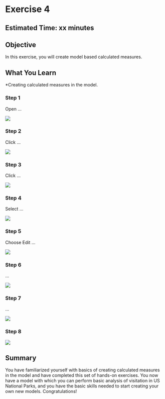 # Exercise 4


## Estimated Time: xx minutes

## Objective

In this exercise, you will create model based calculated measures.


## What You Learn

*Creating calculated measures in the model.



### Step 1


Open …

![][image-1]
### Step 2


Click …

![][image-2]
### Step 3


Click …

![][image-3]
### Step 4


Select …

![][image-4]
### Step 5


Choose Edit  …

![][image-5]
### Step 6


…

![][image-6]
### Step 7


…

![][image-7]
### Step 8




![][image-8]


## Summary

You have familiarized yourself with basics of creating calculated measures in the model and have completed this set of hands-on exercises.  You now have a model with which you can perform basic analysis of visitation in US National Parks, and you have the basic skills needed to start creating your own new models.  Congratulations!










[image-1]:    https://github.com/SAP-samples/teched2021-ANA261/raw/main/exercises/ex4/images/Ex4.01.png
[image-2]:    https://github.com/SAP-samples/teched2021-ANA261/raw/main/exercises/ex4/images/Ex4.02.png
[image-3]:    https://github.com/SAP-samples/teched2021-ANA261/raw/main/exercises/ex4/images/Ex4.03.png
[image-4]:    https://github.com/SAP-samples/teched2021-ANA261/raw/main/exercises/ex4/images/Ex4.04.png
[image-5]:    https://github.com/SAP-samples/teched2021-ANA261/raw/main/exercises/ex4/images/Ex4.05.png
[image-6]:    https://github.com/SAP-samples/teched2021-ANA261/raw/main/exercises/ex4/images/Ex4.06.png
[image-7]:    https://github.com/SAP-samples/teched2021-ANA261/raw/main/exercises/ex4/images/Ex4.07.png
[image-8]:    https://github.com/SAP-samples/teched2021-ANA261/raw/main/exercises/ex4/images/Ex4.08.png


